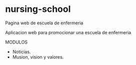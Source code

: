 nursing-school
==============

Pagina web de escuela de enfermeria

Aplicacion web para promocionar una escuela de enfermeria

MODULOS
- Noticias.
- Musion, vision y valores.
